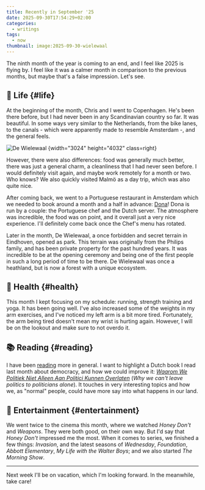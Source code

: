 ```yaml
---
title: Recently in September '25
date: 2025-09-30T17:54:29+02:00
categories:
  - writings
tags:
  - now
thumbnail: image:2025-09-30-wielewaal
---
```


The ninth month of the year is coming to an end, and I feel like 2025 is flying by. I feel like it was a calmer month in comparison to the previous months, but maybe that's a false impression. Let's see. 

<!--more-->

## 🍄 Life {#life}

At the beginning of the month, Chris and I went to Copenhagen. He's been there before, but I had never been in any Scandinavian country so far. It was beautiful. In some ways very similar to the Netherlands, from the bike lanes, to the canals - which were apparently made to resemble Amsterdam -, and the general feels.

![De Wielewaal](image:2025-09-30-wielewaal)
{width="3024" height="4032" class=right}

However, there were also differences: food was generally much better, there was just a general charm, a cleanliness that I had never seen before. I would definitely visit again, and maybe work remotely for a month or two. Who knows? We also quickly visited Malmö as a day trip, which was also quite nice.

After coming back, we went to a Portuguese restaurant in Amsterdam which we needed to book around a month and a half in advance: [Dona](https://www.donarestaurant.com/)! Dona is run by a couple: the Portuguese chef and the Dutch server. The atmosphere was incredible, the food was on point, and it overall just a very nice experience. I'll definitely come back once the Chef's menu has rotated.

Later in the month, De Wielewaal, a once forbidden and secret terrain in Eindhoven, opened as park. This terrain was originally from the Philips family, and has been private property for the past hundred years. It was incredible to be at the opening ceremony and being one of the first people in such a long period of time to be there. De Wielewaal was once a heathland, but is now a forest with a unique ecosystem.

## 💪 Health {#health}

This month I kept focusing on my schedule: running, strength training and yoga. It has been going well. I've also increased some of the weights in my arm exercises, and I've noticed my left arm is a bit more tired. Fortunately, the arm being tired doesn't mean my wrist is hurting again. However, I will be on the lookout and make sure to not overdo it.

## 📚 Reading {#reading}

I have been [reading](/readings/) more in general. I want to highlight a Dutch book I read last month about democracy, and how we could improve it: [*Waarom We Politiek Niet Alleen Aan Politici Kunnen Overlaten*](/2025/09/20/waarom-we-politiek-niet-alleen-aan-politici-kunnen-overlaten/) (*Why we can't leave politics to politicians alone*). It touches in very interesting topics and how we, as "normal" people, could have more say into what happens in our land.

## 🍿 Entertainment {#entertainment}

We went twice to the cinema this month, where we watched *Honey Don't* and *Weapons*. They were both good, on their own way. But I'd say that *Honey Don't* impressed me the most. When it comes to series, we finished a few things: *Invasion*, and the latest seasons of *Wednesday*, *Foundation*, *Abbott Elementary*, *My Life with the Walter Boys*; and we also started *The Morning Show*.

<hr>

Next week I'll be on vacation, which I'm looking forward. In the meanwhile, take care!
